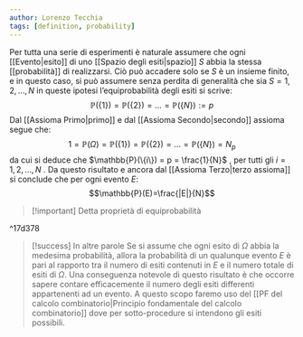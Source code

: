 ```yaml
---
author: Lorenzo Tecchia
tags: [definition, probability]
---
```

Per tutta una serie di esperimenti è naturale assumere che ogni [[Evento|esito]] di uno [[Spazio degli esiti|spazio]] $S$ abbia la stessa [[probabilità]] di realizzarsi. Ciò può accadere solo se $S$ è un insieme finito, e in questo caso, si può assumere senza perdita di generalità che sia $S = {1, 2, \dots, N }$ in queste ipotesi l’equiprobabilità degli esiti si scrive:$$\mathbb{P}(\{1\})=\mathbb{P}(\{2\})= \dots = \mathbb{P}(\{N\}):= p$$ Dal [[Assioma Primo|primo]] e dal [[Assioma Secondo|secondo]] assioma segue che:$$1=\mathbb{P}(\Omega)=\mathbb{P}(\{1\})=\mathbb{P}(\{2\})= \dots = \mathbb{P}(\{N\})=N_{p}$$da cui si deduce che $\mathbb{P}(\{i\}) = p = \frac{1}{N}$ , per tutti gli $i = 1, 2, \dots, N$ . Da questo risultato e ancora dal [[Assioma Terzo|terzo assioma]] si conclude che per ogni evento $E$:$$\mathbb{P}(E)=\frac{|E|}{N}$$
>[!important] Detta proprietà di equiprobabilità

^17d378

>[!success] In altre parole
> Se si assume che ogni esito di $\Omega$ abbia la medesima probabilità, allora la probabilità di un qualunque evento $E$ è pari al rapporto tra il numero di esiti contenuti in $E$ e il numero totale di esiti di $\Omega$. 
> Una conseguenza notevole di questo risultato è che occorre sapere contare efficacemente il numero degli esiti differenti appartenenti ad un evento. A questo scopo faremo uso del [[PF del calcolo combinatorio|Principio fondamentale del calcolo combinatorio]] dove per sotto-procedure si intendono gli esiti possibili.